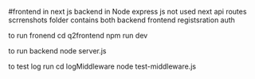 #frontend in next js backend in Node express js not used next api routes 
scrrenshots folder contains both backend frontend registsration auth

to run fronend cd q2frontend 
npm run dev 

to run backend 
node server.js

to test log
run 
cd logMiddleware
node test-middleware.js

